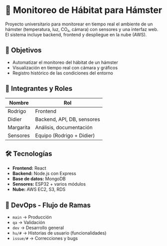 # 🐹 Monitoreo de Hábitat para Hámster

Proyecto universitario para monitorear en tiempo real el ambiente de un hámster (temperatura, luz, CO₂, cámara) con sensores y una interfaz web. El sistema incluye backend, frontend y despliegue en la nube (AWS).

## 🎯 Objetivos

- Automatizar el monitoreo del hábitat de un hámster
- Visualización en tiempo real con cámara y gráficos
- Registro histórico de las condiciones del entorno

## 🧠 Integrantes y Roles

| Nombre     | Rol                         |
|------------|-----------------------------|
| Rodrigo    | Frontend                    |
| Didier     | Backend, API, DB, sensores  |
| Margarita  | Análisis, documentación     |
| Sensores   | Equipo (Rodrigo + Didier)   |

## 🛠️ Tecnologías

- **Frontend:** React
- **Backend:** Node.js con Express
- **Base de datos:** MongoDB
- **Sensores:** ESP32 + varios módulos
- **Nube:** AWS EC2, S3, RDS

## 🧪 DevOps - Flujo de Ramas

- `main` → Producción
- `qa` → Validación
- `dev` → Desarrollo general
- `hu/#` → Historias de usuario (funcionalidades)
- `issue/#` → Correcciones y bugs
